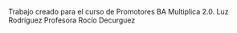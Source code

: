 Trabajo creado para el curso de Promotores BA Multiplica 2.0.
Luz Rodríguez
Profesora Rocío Decurguez
